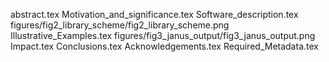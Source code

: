 abstract.tex
Motivation_and_significance.tex
Software_description.tex
figures/fig2_library_scheme/fig2_library_scheme.png
Illustrative_Examples.tex
figures/fig3_janus_output/fig3_janus_output.png
Impact.tex
Conclusions.tex
Acknowledgements.tex
Required_Metadata.tex